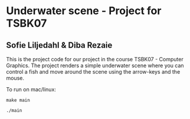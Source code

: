 Underwater scene - Project for TSBK07 
=============================
Sofie Liljedahl & Diba Rezaie
-----------------------------

This is the project code for our project in the course TSBK07 - Computer Graphics. The project renders a simple underwater scene where you can control a fish and move around the scene using the arrow-keys and the mouse.

To run on mac/linux:
```
make main
```
```
./main
```